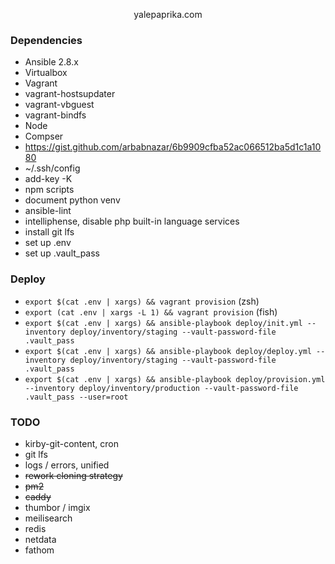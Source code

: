 <p align="center">yalepaprika.com</p> 

### Dependencies

- Ansible 2.8.x
- Virtualbox
- Vagrant
- vagrant-hostsupdater
- vagrant-vbguest
- vagrant-bindfs
- Node
- Compser
- https://gist.github.com/arbabnazar/6b9909cfba52ac066512ba5d1c1a1080
- ~/.ssh/config
- add-key -K
- npm scripts
- document python venv
- ansible-lint
- intelliphense, disable php built-in language services
- install git lfs
- set up .env
- set up .vault_pass

### Deploy

- `export $(cat .env | xargs) && vagrant provision` (zsh)
- `export (cat .env | xargs -L 1) && vagrant provision` (fish)
- `export $(cat .env | xargs) && ansible-playbook deploy/init.yml --inventory deploy/inventory/staging --vault-password-file .vault_pass`
- `export $(cat .env | xargs) && ansible-playbook deploy/deploy.yml --inventory deploy/inventory/staging --vault-password-file .vault_pass`
- `export $(cat .env | xargs) && ansible-playbook deploy/provision.yml --inventory deploy/inventory/production --vault-password-file .vault_pass --user=root`


### TODO

- kirby-git-content, cron
- git lfs
- logs / errors, unified
- ~~rework cloning strategy~~
- ~~pm2~~
- ~~caddy~~
- thumbor / imgix
- meilisearch
- redis
- netdata
- fathom

